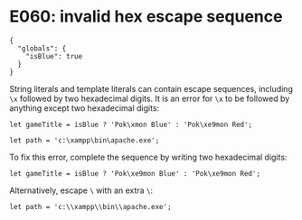 # E060: invalid hex escape sequence

```config-for-examples
{
  "globals": {
    "isBlue": true
  }
}
```

String literals and template literals can contain escape sequences, including
`\x` followed by two hexadecimal digits. It is an error for `\x` to be followed
by anything except two hexadecimal digits:

    let gameTitle = isBlue ? 'Pok\xmon Blue' : 'Pok\xe9mon Red';

    let path = 'c:\xampp\bin\apache.exe';

To fix this error, complete the sequence by writing two hexadecimal digits:

    let gameTitle = isBlue ? 'Pok\xe9mon Blue' : 'Pok\xe9mon Red';

Alternatively, escape `\` with an extra `\`:

    let path = 'c:\\xampp\\bin\\apache.exe';
